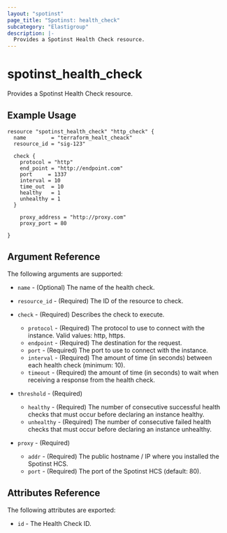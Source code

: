 ```yaml
---
layout: "spotinst"
page_title: "Spotinst: health_check"
subcategory: "Elastigroup"
description: |-
  Provides a Spotinst Health Check resource.
---
```


# spotinst\_health\_check

Provides a Spotinst Health Check resource.

## Example Usage

```hcl 
resource "spotinst_health_check" "http_check" {
  name        = "terraform_healt_cheack"
  resource_id = "sig-123"

  check {
    protocol = "http"
    end_point = "http://endpoint.com"
    port     = 1337
    interval = 10
    time_out  = 10
    healthy   = 1
    unhealthy = 1
  }

    proxy_address = "http://proxy.com"
    proxy_port = 80
  
}
```

## Argument Reference

The following arguments are supported:

* `name` - (Optional) The name of the health check.
* `resource_id` - (Required) The ID of the resource to check.
* `check` - (Required) Describes the check to execute.

    * `protocol` - (Required) The protocol to use to connect with the instance. Valid values: http, https.
    * `endpoint` - (Required) The destination for the request.
    * `port` - (Required) The port to use to connect with the instance.
    * `interval` - (Required) The amount of time (in seconds) between each health check (minimum: 10).
    * `timeout` - (Required) the amount of time (in seconds) to wait when receiving a response from the health check.

* `threshold` - (Required)

  * `healthy` - (Required) The number of consecutive successful health checks that must occur before declaring an instance healthy.
  * `unhealthy` - (Required) The number of consecutive failed health checks that must occur before declaring an instance unhealthy.

* `proxy` - (Required)

  * `addr` - (Required) The public hostname / IP where you installed the Spotinst HCS.
  * `port` - (Required) The port of the Spotinst HCS (default: 80).

## Attributes Reference

The following attributes are exported:

* `id` - The Health Check ID.
